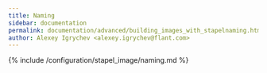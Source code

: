 ```yaml
---
title: Naming
sidebar: documentation
permalink: documentation/advanced/building_images_with_stapelnaming.html
author: Alexey Igrychev <alexey.igrychev@flant.com>
---
```


{% include /configuration/stapel_image/naming.md %}
